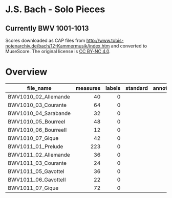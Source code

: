 # J.S. Bach - Solo Pieces
## Currently BWV 1001-1013

Scores downloaded as CAP files from http://www.tobis-notenarchiv.de/bach/12-Kammermusik/index.htm and converted to MuseScore. The original license is [CC BY-NC 4.0](https://creativecommons.org/licenses/by-nc/4.0/).



# Overview
|     file_name      |measures|labels|standard|annotators|reviewers|
|--------------------|-------:|-----:|--------|----------|---------|
|BWV1010_02_Allemande|      40|     0|        |          |         |
|BWV1010_03_Courante |      64|     0|        |          |         |
|BWV1010_04_Sarabande|      32|     0|        |          |         |
|BWV1010_05_BourreeI |      48|     0|        |          |         |
|BWV1010_06_BourreeII|      12|     0|        |          |         |
|BWV1010_07_Gique    |      42|     0|        |          |         |
|BWV1011_01_Prelude  |     223|     0|        |          |         |
|BWV1011_02_Allemande|      36|     0|        |          |         |
|BWV1011_03_Courante |      24|     0|        |          |         |
|BWV1011_05_GavotteI |      36|     0|        |          |         |
|BWV1011_06_GavotteII|      22|     0|        |          |         |
|BWV1011_07_Gique    |      72|     0|        |          |         |
